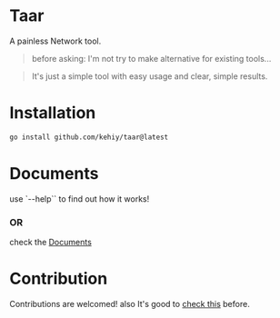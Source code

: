 # Taar
A painless Network tool.

> before asking: I'm not try to make alternative for existing tools...

> It's just a simple tool with easy usage and clear, simple results.

# Installation
```bash
go install github.com/kehiy/taar@latest
```
# Documents

use `--help`` to find out how it works!
### OR
check the [Documents](./doc)

# Contribution
Contributions are welcomed!
also It's good to [check this](./CONTRIBUTING.md) before.
